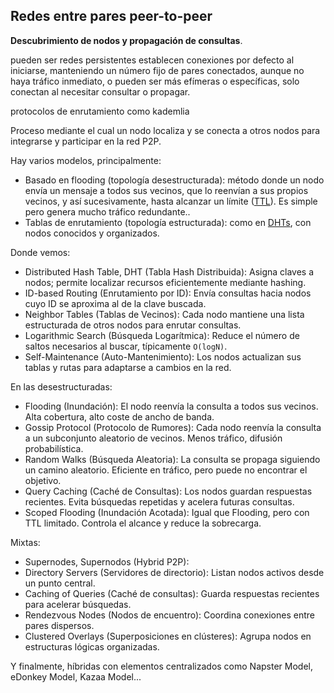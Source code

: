## Redes entre pares peer-to-peer





**Descubrimiento de nodos y propagación de consultas**.

pueden ser redes persistentes establecen conexiones por defecto al iniciarse, manteniendo un número fijo de pares conectados, aunque no haya tráfico inmediato,  o  pueden ser más efímeras o específicas, solo conectan al necesitar consultar o propagar.




protocolos de enrutamiento como kademlia


Proceso mediante el cual un nodo localiza y se conecta a otros nodos para integrarse y participar en la red P2P.

Hay varios modelos, principalmente:

* Basado en flooding (topología desestructurada): método donde un nodo envía un mensaje a todos sus vecinos, que lo reenvían a sus propios vecinos, y así sucesivamente, hasta alcanzar un límite ([TTL](https://es.wikipedia.org/wiki/Tiempo_de_vida_(inform%C3%A1tica))). Es simple pero genera mucho tráfico redundante..
* Tablas de enrutamiento (topología estructurada): como en [DHTs](https://es.wikipedia.org/wiki/Tabla_de_hash_distribuida), con nodos conocidos y organizados.







Donde vemos:

* Distributed Hash Table, DHT (Tabla Hash Distribuida): Asigna claves a nodos; permite localizar recursos eficientemente mediante hashing.
* ID-based Routing (Enrutamiento por ID): Envía consultas hacia nodos cuyo ID se aproxima al de la clave buscada.
* Neighbor Tables (Tablas de Vecinos): Cada nodo mantiene una lista estructurada de otros nodos para enrutar consultas.
* Logarithmic Search (Búsqueda Logarítmica): Reduce el número de saltos necesarios al buscar, típicamente `O(logN)`.
* Self-Maintenance (Auto-Mantenimiento): Los nodos actualizan sus tablas y rutas para adaptarse a cambios en la red.

En las desestructuradas:


* Flooding (Inundación): El nodo reenvía la consulta a todos sus vecinos. Alta cobertura, alto coste de ancho de banda.
* Gossip Protocol (Protocolo de Rumores): Cada nodo reenvía la consulta a un subconjunto aleatorio de vecinos. Menos tráfico, difusión probabilística.
* Random Walks (Búsqueda Aleatoria): La consulta se propaga siguiendo un camino aleatorio. Eficiente en tráfico, pero puede no encontrar el objetivo.
* Query Caching (Caché de Consultas): Los nodos guardan respuestas recientes. Evita búsquedas repetidas y acelera futuras consultas.
* Scoped Flooding (Inundación Acotada): Igual que Flooding, pero con TTL limitado. Controla el alcance y reduce la sobrecarga.

Mixtas:


* Supernodes, Supernodos (Hybrid P2P):
* Directory Servers (Servidores de directorio): Listan nodos activos desde un punto central.
* Caching of Queries (Caché de consultas): Guarda respuestas recientes para acelerar búsquedas.
* Rendezvous Nodes (Nodos de encuentro): Coordina conexiones entre pares dispersos.
* Clustered Overlays (Superposiciones en clústeres): Agrupa nodos en estructuras lógicas organizadas.

Y finalmente, híbridas con elementos centralizados como Napster Model, eDonkey Model, Kazaa Model...



